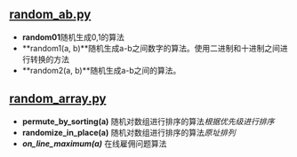## [random_ab.py](random_ab.py)
+ **random01**随机生成0,1的算法
+ **random1(a, b)**随机生成a-b之间数字的算法。使用二进制和十进制之间进行转换的方法
+ **random2(a, b)**随机生成a-b之间的算法。

## [random_array.py](random_array.py)
+ **permute_by_sorting(a)** 随机对数组进行排序的算法*根据优先级进行排序*
+ **randomize_in_place(a)** 随机对数组进行排序的算法*原址排列*
+ ***on_line_maximum(a)*** 在线雇佣问题算法
